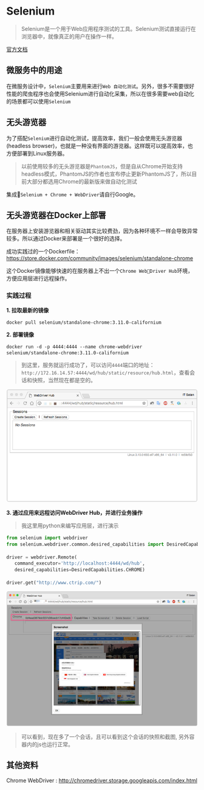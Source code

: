 Selenium
===

> Selenium是一个用于Web应用程序测试的工具。Selenium测试直接运行在浏览器中，就像真正的用户在操作一样。

[官方文档](https://docs.seleniumhq.org/docs/)


## 微服务中的用途

在微服务设计中，`Selenium`主要用来进行`Web 自动化测试`。另外，很多不需要很好性能的爬虫程序也会使用Selenium进行自动化采集，所以在很多需要web自动化的场景都可以使用`Selenium`

## 无头游览器

为了搭配`Selenium`进行自动化测试，提高效率，我们一般会使用无头游览器(headless browser)，也就是一种没有界面的游览器。这样既可以提高效率，也方便部署到Linux服务器。

> 以前使用较多的无头游览器是`PhantomJS`，但是自从Chrome开始支持headless模式，PhantomJS的作者也宣布停止更新PhantomJS了，所以目前大部分都选用Chrome的最新版来做自动化测试

集成`Selenium + Chrome + WebDriver`请自行Google。

## 无头游览器在Docker上部署

在服务器上安装游览器和相关驱动其实比较费劲，因为各种环境不一样会导致异常较多。所以通过Docker来部署是一个很好的选择。

成功实践过的一个Dockerfile：<https://store.docker.com/community/images/selenium/standalone-chrome>

这个Docker镜像能够快速的在服务器上不出一个`Chrome WebDriver Hub`环境，方便应用层进行远程操作。

### 实践过程

**1. 拉取最新的镜像**

```shell
docker pull selenium/standalone-chrome:3.11.0-californium
```

**2. 部署镜像**
```shell
docker run -d -p 4444:4444 --name chrome-webdriver selenium/standalone-chrome:3.11.0-californium
```

> 到这里，服务就运行成功了，可以访问`4444`端口的地址：`http://172.16.14.57:4444/wd/hub/static/resource/hub.html`，查看会话和快照，当然现在都是空的。

![pic](img/1.png)

**3. 通过应用来远程访问WebDriver Hub，并进行业务操作**

> 我这里用python来编写应用层，进行演示

```python
from selenium import webdriver
from selenium.webdriver.common.desired_capabilities import DesiredCapabilities

driver = webdriver.Remote(
   command_executor='http://localhost:4444/wd/hub',
   desired_capabilities=DesiredCapabilities.CHROME)

driver.get("http://www.ctrip.com/")
```

![pic](img/2.png)

> 可以看到，现在多了一个会话，且可以看到这个会话的快照和截图, 另外容器内的js也运行正常。

## 其他资料

Chrome WebDriver : <http://chromedriver.storage.googleapis.com/index.html>